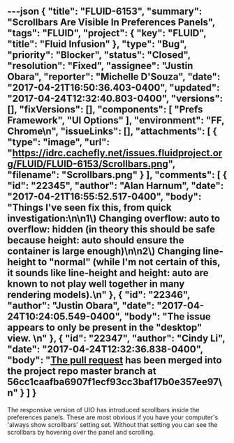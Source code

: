 ---json
{
  "title": "FLUID-6153",
  "summary": "Scrollbars Are Visible In Preferences Panels",
  "tags": "FLUID",
  "project": {
    "key": "FLUID",
    "title": "Fluid Infusion"
  },
  "type": "Bug",
  "priority": "Blocker",
  "status": "Closed",
  "resolution": "Fixed",
  "assignee": "Justin Obara",
  "reporter": "Michelle D'Souza",
  "date": "2017-04-21T16:50:36.403-0400",
  "updated": "2017-04-24T12:32:40.803-0400",
  "versions": [],
  "fixVersions": [],
  "components": [
    "Prefs Framework",
    "UI Options"
  ],
  "environment": "FF, Chrome\n",
  "issueLinks": [],
  "attachments": [
    {
      "type": "image",
      "url": "https://idrc.cachefly.net/issues.fluidproject.org/FLUID/FLUID-6153/Scrollbars.png",
      "filename": "Scrollbars.png"
    }
  ],
  "comments": [
    {
      "id": "22345",
      "author": "Alan Harnum",
      "date": "2017-04-21T16:55:52.517-0400",
      "body": "Things I've seen fix this, from quick investigation:\n\n1\\) Changing overflow: auto to overflow: hidden (in theory this should be safe because height: auto should ensure the container is large enough)\n\n2\\) Changing line-height to \"normal\" (while I'm not certain of this, it sounds like line-height and height: auto are known to not play well together in many rendering models).\n"
    },
    {
      "id": "22346",
      "author": "Justin Obara",
      "date": "2017-04-24T10:24:05.549-0400",
      "body": "The issue appears to only be present in the \"desktop\" view. \n"
    },
    {
      "id": "22347",
      "author": "Cindy Li",
      "date": "2017-04-24T12:32:36.838-0400",
      "body": "[The pull request](https://github.com/fluid-project/infusion/pull/827) has been merged into the project repo master branch at 56cc1caafba6907f1ecf93cc3baf17b0e357ee97\n"
    }
  ]
}
---
The responsive version of UIO has introduced scrollbars inside the preferences panels. These are most obvious if you have your computer's 'always show scrollbars' setting set. Without that setting you can see the scrollbars by hovering over the panel and scrolling. 

        